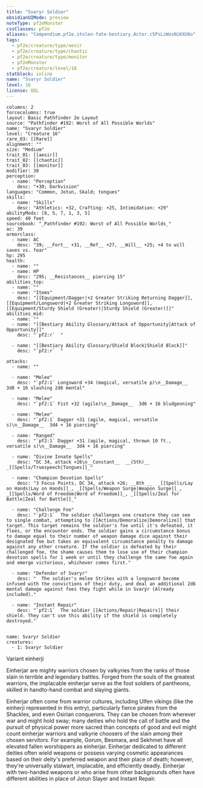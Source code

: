 ```yaml
---
title: "Svaryr Soldier"
obsidianUIMode: preview
noteType: pf2eMonster
cssClasses: pf2e
aliases: "Compendium.pf2e.stolen-fate-bestiary.Actor.c5PsLzWosNiKXU6o" 
tags:
  - pf2e/creature/type/aesir
  - pf2e/creature/type/chaotic
  - pf2e/creature/type/monitor
  - pf2eMonster
  - pf2e/creature/level/16
statblock: inline
name: "Svaryr Soldier"
level: 16
license: OGL
---
```


```statblock
columns: 2
forcecolumns: true
layout: Basic Pathfinder 2e Layout
source: "Pathfinder #192: Worst of All Possible Worlds"
name: "Svaryr Soldier"
level: "Creature 16"
rare_03: [[Rare]]
alignment: ""
size: "Medium"
trait_01: [[aesir]]
trait_02: [[chaotic]]
trait_03: [[monitor]]
modifier: 30
perception:
  - name: "Perception"
    desc: "+30; Darkvision"
languages: "Common, Jotun, Skald; tongues"
skills:
  - name: "Skills"
    desc: "Athletics: +32, Crafting: +25, Intimidation: +29"
abilityMods: [8, 5, 7, 1, 3, 5]
speed: 40 feet
sourcebook: "_Pathfinder #192: Worst of All Possible Worlds_"
ac: 39
armorclass:
  - name: AC
    desc: "39; __Fort__ +31, __Ref__ +27, __Will__ +25; +4 to will saves vs. fear"
hp: 295
health:
  - name: ""
  - name: HP
    desc: "295; __Resistances__ piercing 15"
abilities_top:
  - name: ""
  - name: "Items"
    desc: "[[Equipment/Dagger|+2 Greater Striking Returning Dagger]], [[Equipment/Longsword|+2 Greater Striking Longsword]], [[Equipment/Sturdy Shield (Greater)|Sturdy Shield (Greater)]]"
abilities_mid:
  - name: ""
  - name: "[[Bestiary Ability Glossary/Attack of Opportunity|Attack of Opportunity]]"
    desc: "`pf2:r`  "

  - name: "[[Bestiary Ability Glossary/Shield Block|Shield Block]]"
    desc: "`pf2:r`  "

attacks:
  - name: ""

  - name: "Melee"
    desc: "`pf2:1` Longsword +34 (magical, versatile p)\n__Damage__  3d8 + 16 slashing 2d6 mental"

  - name: "Melee"
    desc: "`pf2:1` Fist +32 (agile)\n__Damage__  3d6 + 16 bludgeoning"

  - name: "Melee"
    desc: "`pf2:1` Dagger +31 (agile, magical, versatile s)\n__Damage__  3d4 + 16 piercing"

  - name: "Ranged"
    desc: "`pf2:1` Dagger +31 (agile, magical, thrown 10 ft., versatile s)\n__Damage__  3d4 + 16 piercing"

  - name: "Divine Innate Spells"
    desc: "DC 34, attack +26\n__Constant__  __(5th)__ _[[Spells/Truespeech|Tongues]]_"

  - name: "Champion Devotion Spells"
    desc: "3 Focus Points, DC 34, attack +26; __8th __  _[[Spells/Lay on Hands|Lay on Hands]]_, _[[Spells/Weapon Surge|Weapon Surge]]_, _[[Spells/Word of Freedom|Word of Freedom]]_, _[[Spells/Zeal for Battle|Zeal for Battle]]_"

  - name: "Challenge Foe"
    desc: "`pf2:1`  The soldier challenges one creature they can see to single combat, attempting to [[Actions/Demoralize|Demoralize]] that target. This target remains the soldier's foe until it's defeated, it flees, or the encounter ends. The soldier gains a circumstance bonus to damage equal to their number of weapon damage dice against their designated foe but takes an equivalent circumstance penalty to damage against any other creature. If the soldier is defeated by their challenged foe, the shame causes them to lose use of their champion devotion spells for 1 week or until they challenge the same foe again and emerge victorious, whichever comes first."

  - name: "Defender of Svaryr"
    desc: "  The soldier's melee Strikes with a longsword become infused with the convictions of their duty, and deal an additional 2d6 mental damage against foes they fight while in Svarýr (Already included)."

  - name: "Instant Repair"
    desc: "`pf2:1`  The soldier [[Actions/Repair|Repairs]] their shield. They can't use this ability if the shield is completely destroyed."
 
```

```encounter-table
name: Svaryr Soldier
creatures:
  - 1: Svaryr Soldier
```


Variant einherji

Einherjar are mighty warriors chosen by valkyries from the ranks of those slain in terrible and legendary battles. Forged from the souls of the greatest warriors, the implacable einherjar serve as the foot soldiers of pantheons, skilled in handto-hand combat and slaying giants.

Einherjar often come from warrior cultures, including Ulfen vikings (like the einherji represented in this entry), particularly fierce pirates from the Shackles, and even Osirian conquerors. They can be chosen from wherever war and might hold sway; many deities who hold the call of battle and the pursuit of physical power more sacred than concepts of good and evil might count einherjar warriors and valkyrie choosers of the slain among their chosen servitors. For example, Gorum, Besmara, and Sekhmet have all elevated fallen worshippers as einherjar. Einherjar dedicated to different deities often wield weapons or possess varying cosmetic appearances based on their deity's preferred weapon and their place of death; however, they're universally stalwart, implacable, and efficiently deadly. Einherjar with two-handed weapons or who arise from other backgrounds often have different abilities in place of Jotun Slayer and Instant Repair.
